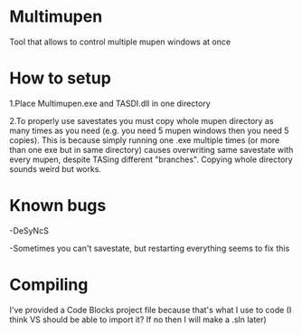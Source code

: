 # Multimupen
Tool that allows to control multiple mupen windows at once

# How to setup
1.Place Multimupen.exe and TASDI.dll in one directory

2.To properly use savestates you must copy whole mupen directory as many times as you need (e.g. you need 5 mupen windows then you need 5 copies). This is because simply running one .exe multiple times (or more than one exe but in same directory) causes overwriting same savestate with every mupen, despite TASing different "branches". Copying whole directory sounds weird but works.

# Known bugs
-DeSyNcS

-Sometimes you can't savestate, but restarting everything seems to fix this

# Compiling
I've provided a Code Blocks project file because that's what I use to code (I think VS should be able to import it? If no then I will make a .sln later)
